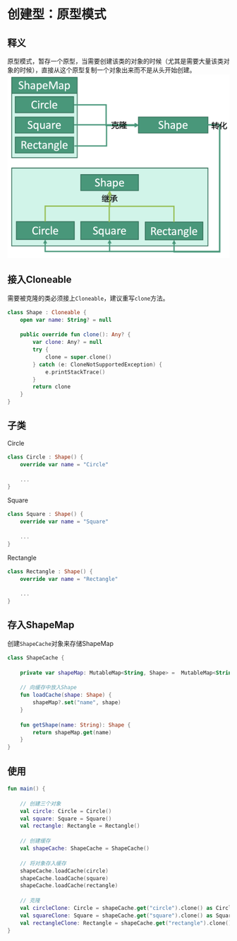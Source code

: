 # 创建型：原型模式


## 释义
原型模式，暂存一个原型，当需要创建该类的对象的时候（尤其是需要大量该类对象的时候），直接从这个原型复制一个对象出来而不是从头开始创建。
![a1b59f8549bb36211a237d4f059a3141](创建型：原型模式.resources/45A35061-DE3E-4CC3-87EB-4CB90A6BAFF8.png "原型模式")


## 接入Cloneable
需要被克隆的类必须接上`Cloneable`，建议重写`clone`方法。
```kotlin
class Shape : Cloneable {
    open var name: String? = null

    public override fun clone(): Any? {
        var clone: Any? = null
        try {
            clone = super.clone()
        } catch (e: CloneNotSupportedException) {
            e.printStackTrace()
        }
        return clone
    }
}
```

## 子类
Circle
```kotlin
class Circle : Shape() {
    override var name = "Circle"
    
    ...
}
```

Square
```kotlin
class Square : Shape() {
    override var name = "Square"
    
    ...
}
```

Rectangle
```kotlin
class Rectangle : Shape() {
    override var name = "Rectangle"
    
    ...
}
```

## 存入ShapeMap
创建`ShapeCache`对象来存储ShapeMap
```kotlin
class ShapeCache {

    private var shapeMap: MutableMap<String, Shape> =  MutableMap<String, Shape>()

    // 向缓存中放入Shape
    fun loadCache(shape: Shape) {
        shapeMap?.set("name", shape)
    }
    
    fun getShape(name: String): Shape {
        return shapeMap.get(name)
    }
}
```


## 使用
```kotlin
fun main() {
    
    // 创建三个对象
    val circle: Circle = Circle()
    val square: Square = Square()
    val rectangle: Rectangle = Rectangle()
    
    // 创建缓存
    val shapeCache: ShapeCache = ShapeCache()
    
    // 将对象存入缓存
    shapeCache.loadCache(circle)
    shapeCache.loadCache(square)
    shapeCache.loadCache(rectangle)
    
    // 克隆
    val circleClone: Circle = shapeCache.get("circle").clone() as Circle
    val squareClone: Square = shapeCache.get("square").clone() as Square
    val rectangleClone: Rectangle = shapeCache.get("rectangle").clone() as Rectangle
}
```





